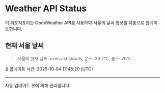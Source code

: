 
# Weather API Status

이 리포지토리는 OpenWeather API를 사용하여 서울의 날씨 정보를 자동으로 업데이트합니다.

## 현재 서울 날씨
> 서울의 현재 날씨: overcast clouds, 온도: 23.7°C, 습도: 79%

⏳ 업데이트 시간: 2025-10-04 17:45:20 (UTC)

---
자동 업데이트 봇에 의해 관리됩니다.
